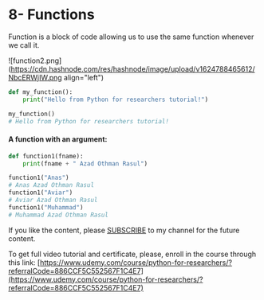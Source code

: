 # 8- Functions

Function is a block of code allowing us to use the same function whenever we call it.

![function2.png](https://cdn.hashnode.com/res/hashnode/image/upload/v1624788465612/NbcERWjIW.png align="left")

```python
def my_function():
    print("Hello from Python for researchers tutorial!")

my_function()
# Hello from Python for researchers tutorial!
```

#### A function with an argument:

```python
def function1(fname):
    print(fname + " Azad Othman Rasul")

function1("Anas")
# Anas Azad Othman Rasul
function1("Aviar")
# Aviar Azad Othman Rasul
function1("Muhammad")
# Muhammad Azad Othman Rasul
```

If you like the content, please [SUBSCRIBE](https://www.youtube.com/channel/UCpbWlHEqBSnJb6i4UemXQpA?sub_confirmation=1) to my channel for the future content.

To get full video tutorial and certificate, please, enroll in the course through this link: [https://www.udemy.com/course/python-for-researchers/?referralCode=886CCF5C552567F1C4E7](https://www.udemy.com/course/python-for-researchers/?referralCode=886CCF5C552567F1C4E7)